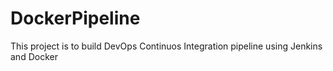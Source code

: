 # DockerPipeline
This project is to build DevOps Continuos Integration pipeline using Jenkins and Docker
